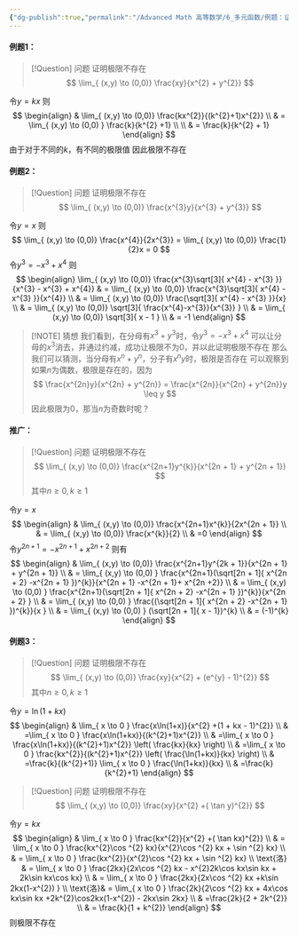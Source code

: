 ```yaml
---
{"dg-publish":true,"permalink":"/Advanced Math 高等数学/6_多元函数/例题：证明极限不存在/","tags":["例题","微积分","高数"]}
---
```


#### 例题1：
> [!Question] 问题
> 证明极限不存在
> $$
> \lim_{ (x,y) \to (0,0)}  \frac{xy}{x^{2} + y^{2}}
> $$

令$y = kx$
则
$$
\begin{align}
 & \lim_{ (x,y) \to (0,0)}  \frac{kx^{2}}{(k^{2}+1)x^{2}} \\
 & = \lim_{ (x,y) \to (0,0) } \frac{k}{k^{2}  +1} \\ \\
 & = \frac{k}{k^{2} + 1}
\end{align}
$$
由于对于不同的$k$，有不同的极限值
因此极限不存在


#### 例题2：
> [!Question] 问题
> 证明极限不存在
> $$
> \lim_{ (x,y) \to (0,0)}  \frac{x^{3}y}{x^{3} + y^{3}}
> $$

令$y = x$
则
$$
\lim_{ (x,y) \to (0,0)}  \frac{x^{4}}{2x^{3}} = \lim_{ (x,y) \to (0,0)}  \frac{1}{2}x = 0
$$
令$y^{3} = -x^{3} + x^{4}$
则
$$
\begin{align}
\lim_{ (x,y) \to (0,0)}  \frac{x^{3}\sqrt[3]{ x^{4} - x^{3} }}{x^{3} - x^{3} + x^{4}}  
 & = \lim_{ (x,y) \to (0,0)}  \frac{x^{3}\sqrt[3]{ x^{4} - x^{3} }}{x^{4}}   \\
 & = \lim_{ (x,y) \to (0,0)}  \frac{\sqrt[3]{ x^{4} - x^{3} }}{x}   \\ 
 & = \lim_{ (x,y) \to (0,0)}  \sqrt[3]{ \frac{x^{4}-x^{3}}{x^{3}} }    \\
 & = \lim_{ (x,y) \to (0,0)}  \sqrt[3]{ x - 1 }    \\
 & = -1
\end{align}
$$


> [!NOTE] 猜想
> 我们看到，在分母有$x^{3} + y^{3}$时，令$y^{3} = -x^{3} + x^{4}$
> 可以让分母的$x^{3}$消去，并通过约减，成功让极限不为$0$，并以此证明极限不存在
> 那么我们可以猜测，当分母有$x^{n} + y^{n}$，分子有$x^{n}y$时，极限是否存在
> 可以观察到如果$n$为偶数，极限是存在的，因为
> $$
> \frac{x^{2n}y}{x^{2n} + y^{2n}} = \frac{x^{2n}}{x^{2n} + y^{2n}}y \leq y
> $$
> 因此极限为$0$，那当$n$为奇数时呢？

#### 推广：

> [!Question] 问题
> 证明极限不存在
> $$
> \lim_{ (x,y) \to (0,0)}  \frac{x^{2n+1}y^{k}}{x^{2n + 1} + y^{2n + 1}}
> $$
> 其中$n \geq 0 , k\geq 1$

令$y = x$
$$
\begin{align}
 & \lim_{ (x,y) \to (0,0)}  \frac{x^{2n+1}x^{k}}{2x^{2n + 1}} \\
 & = \lim_{ (x,y) \to (0,0)} \frac{x^{k}}{2}  \\
 & =0
\end{align}
$$
令$y^{2n +1} = -x^{2n + 1}+ x^{2n +2}$
则有
$$
\begin{align}
 & \lim_{ (x,y) \to (0,0)}  \frac{x^{2n+1}y^{2k + 1}}{x^{2n + 1} + y^{2n + 1}}  \\
 & = \lim_{ (x,y) \to (0,0) } \frac{x^{2n+1}(\sqrt[2n + 1]{ x^{2n + 2} -x^{2n + 1} })^{k}}{x^{2n + 1} -x^{2n + 1}+ x^{2n +2}} \\
 & = \lim_{ (x,y) \to (0,0) } \frac{x^{2n+1}(\sqrt[2n + 1]{ x^{2n + 2} -x^{2n + 1} })^{k}}{x^{2n + 2} }  \\
 & = \lim_{ (x,y) \to (0,0) } \frac{(\sqrt[2n + 1]{ x^{2n + 2} -x^{2n + 1} })^{k}}{x }  \\
 & = \lim_{ (x,y) \to (0,0) } (\sqrt[2n  + 1]{  x - 1})^{k} \\
 & = (-1)^{k}
\end{align}
$$
#### 例题3：
> [!Question] 问题
> 证明极限不存在
> $$
> \lim_{ (x,y) \to (0,0)}  \frac{xy}{x^{2} + (e^{y} - 1)^{2}}
> $$
> 其中$n \geq 0 , k\geq 1$

令$y = \ln(1 + kx)$
$$
\begin{align}
 & \lim_{ x \to 0 } \frac{x\ln(1+x)}{x^{2} +(1 + kx - 1)^{2}} \\
 & =\lim_{ x \to 0 } \frac{x\ln(1+kx)}{(k^{2}+1)x^{2}} \\
 & =\lim_{ x \to 0 } \frac{x\ln(1+kx)}{(k^{2}+1)x^{2}} \left( \frac{kx}{kx} \right) \\
 & =\lim_{ x \to 0 } \frac{kx^{2}}{(k^{2}+1)x^{2}} \left( \frac{\ln(1+kx)}{kx} \right) \\
 & =\frac{k}{(k^{2}+1)} \lim_{ x \to 0 } \frac{\ln(1+kx)}{kx}  \\
 & =\frac{k}{k^{2}+1} 
\end{align}
$$

> [!Question] 问题
> 证明极限不存在
> $$
> \lim_{ (x,y) \to (0,0)}  \frac{xy}{x^{2} +( \tan y)^{2}}
> $$

令$y = kx$
$$
\begin{align}
 & \lim_{ x \to 0 }  \frac{kx^{2}}{x^{2} +( \tan kx)^{2}} \\
 & = \lim_{ x \to 0 } \frac{kx^{2}\cos ^{2} kx}{x^{2}\cos ^{2} kx + \sin ^{2} kx}  \\
 & = \lim_{ x \to 0 } \frac{kx^{2}}{x^{2}\cos ^{2} kx + \sin ^{2} kx} \\
\text{洛} & = \lim_{ x \to 0 } \frac{2kx}{2x\cos ^{2} kx - x^{2}2k\cos kx\sin kx + 2k\sin kx\cos kx}  \\
& = \lim_{ x \to 0 } \frac{2kx}{2x\cos ^{2} kx +k\sin 2kx(1-x^{2}) }  \\
\text{洛}& = \lim_{ x \to 0 } \frac{2k}{2\cos ^{2} kx + 4x\cos kx\sin kx +2k^{2}\cos2kx(1-x^{2}) - 2kx\sin 2kx}  \\
 & =\frac{2k}{2 + 2k^{2}} \\
 & = \frac{k}{1 + k^{2}}
\end{align}
$$
则极限不存在



